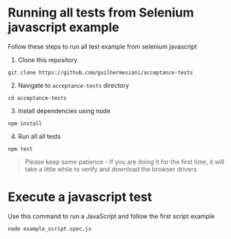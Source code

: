 # Running all tests from Selenium javascript example

Follow these steps to run all test example from selenium javascript

1. Clone this repository

```
git clone https://github.com/guilhermesiani/acceptance-tests
```

2. Navigate to `acceptance-tests` directory

```
cd acceptance-tests
```

3. Install dependencies using node

```
npm install
```

4. Run all all tests

```
npm test
```

> Please keep some patience - If you are doing it for the first time, it will take a little while to verify and download the browser drivers

# Execute a javascript test

Use this command to run a JavaScript and follow the first script example

```
node example_script.spec.js
```
